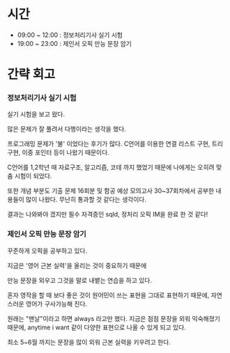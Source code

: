# 시간
- 09:00 ~ 12:00 : 정보처리기사 실기 시험
- 19:00 ~ 23:00 : 제인서 오픽 만능 문장 암기

# 간략 회고

### 정보처리기사 실기 시험

실기 시험을 보고 왔다.

많은 문제가 잘 풀려서 다행이라는 생각을 했다.

프로그래밍 문제가 '불' 이었다는 후기가 많다. C언어를 이용한 연결 리스트 구현, 트리 구현, 이중 포인터 등이 나왔기 때문이다.

C언어를 1,2학년 때 자료구조, 알고리즘, 코테 까지 했었기 때문에 나에게는 오히려 맞춤 시험이 되었다.

또한 개념 부분도 기출 문제 16회분 및 함공 예상 모의고사 30~37회차에서 공부한 내용들이 많이 나왔다. 무난히 통과할 것 같다는 생각이다.

결과는 나와봐야 겠지만 필수 자격증인 sqld, 정처리 오픽 IM을 완료 한 것 같다!

### 제인서 오픽 만능 문장 암기

꾸준하게 오픽을 공부하고 있다.

지금은 '영어 근본 실력'을 올리는 것이 중요하기 때문에

만능 문장을 외우고 그것을 말로 내뱉는 연습을 하고 있다.

혼자 영작을 할 때 보다 좋은 것이 원어민이 쓰는 표현을 그대로 표현하기 때문에, 자연스러운 영어가 구사가능해 진다.

원래는 "맨날"이라고 하면 always 라고만 했다. 지금은 점점 문장을 외워 익숙해졌기 때문에, anytime i want 같이 다양한 표현으로 나올 수 있게 되고 있다.

최소 5~6월 까지는 문장을 많이 외워 근본 실력을 키우려고 한다.